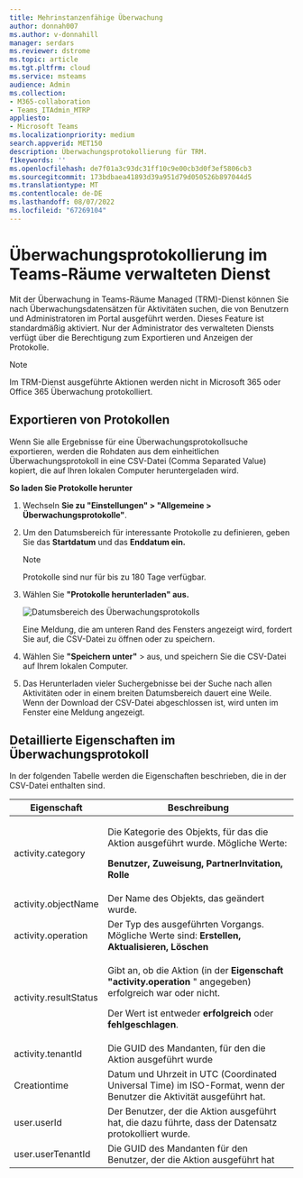 ```yaml
---
title: Mehrinstanzenfähige Überwachung
author: donnah007
ms.author: v-donnahill
manager: serdars
ms.reviewer: dstrome
ms.topic: article
ms.tgt.pltfrm: cloud
ms.service: msteams
audience: Admin
ms.collection:
- M365-collaboration
- Teams_ITAdmin_MTRP
appliesto:
- Microsoft Teams
ms.localizationpriority: medium
search.appverid: MET150
description: Überwachungsprotokollierung für TRM.
f1keywords: ''
ms.openlocfilehash: de7f01a3c93dc31ff10c9e00cb3d0f3ef5806cb3
ms.sourcegitcommit: 173bdbaea41893d39a951d79d050526b897044d5
ms.translationtype: MT
ms.contentlocale: de-DE
ms.lasthandoff: 08/07/2022
ms.locfileid: "67269104"
---
```

# <a name="audit-logging-in-the-teams-rooms-managed-service"></a>Überwachungsprotokollierung im Teams-Räume verwalteten Dienst

Mit der Überwachung in Teams-Räume Managed (TRM)-Dienst können Sie nach Überwachungsdatensätzen für Aktivitäten suchen, die von Benutzern und Administratoren im Portal ausgeführt werden. Dieses Feature ist standardmäßig aktiviert. Nur der Administrator des verwalteten Diensts verfügt über die Berechtigung zum Exportieren und Anzeigen der Protokolle.

> [!NOTE]
> Im TRM-Dienst ausgeführte Aktionen werden nicht in Microsoft 365 oder Office 365 Überwachung protokolliert. 

## <a name="exporting-logs"></a>Exportieren von Protokollen

Wenn Sie alle Ergebnisse für eine Überwachungsprotokollsuche exportieren, werden die Rohdaten aus dem einheitlichen Überwachungsprotokoll in eine CSV-Datei (Comma Separated Value) kopiert, die auf Ihren lokalen Computer heruntergeladen wird. 

**So laden Sie Protokolle herunter** 

1. Wechseln **Sie zu "Einstellungen" > "Allgemeine > Überwachungsprotokolle"**.
1. Um den Datumsbereich für interessante Protokolle zu definieren, geben Sie das **Startdatum** und das **Enddatum ein.**

   > [!NOTE]
   > Protokolle sind nur für bis zu 180 Tage verfügbar.

1. Wählen Sie **"Protokolle herunterladen" aus.**

   ![Datumsbereich des Überwachungsprotokolls](../media/multi-tenant-auditing.png)

   Eine Meldung, die am unteren Rand des Fensters angezeigt wird, fordert Sie auf, die CSV-Datei zu öffnen oder zu speichern. 

1. Wählen Sie **"Speichern unter"** >  aus, und speichern Sie die CSV-Datei auf Ihrem lokalen Computer. 

1. Das Herunterladen vieler Suchergebnisse bei der Suche nach allen Aktivitäten oder in einem breiten Datumsbereich dauert eine Weile. Wenn der Download der CSV-Datei abgeschlossen ist, wird unten im Fenster eine Meldung angezeigt.

## <a name="detailed-properties-in-the-audit-log"></a>Detaillierte Eigenschaften im Überwachungsprotokoll

In der folgenden Tabelle werden die Eigenschaften beschrieben, die in der CSV-Datei enthalten sind.

|Eigenschaft|Beschreibung|
| - | - |
|activity.category|<p>Die Kategorie des Objekts, für das die Aktion ausgeführt wurde. Mögliche Werte:</p><p>**Benutzer, Zuweisung, PartnerInvitation, Rolle**</p>|
|activity.objectName|Der Name des Objekts, das geändert wurde.|
|activity.operation|Der Typ des ausgeführten Vorgangs. Mögliche Werte sind: **Erstellen, Aktualisieren, Löschen** |
|activity.resultStatus|<p>Gibt an, ob die Aktion (in der **Eigenschaft "activity.operation** " angegeben) erfolgreich war oder nicht.</p><p>Der Wert ist entweder **erfolgreich** oder **fehlgeschlagen**.</p>|
|activity.tenantId|Die GUID des Mandanten, für den die Aktion ausgeführt wurde|
|Creationtime|Datum und Uhrzeit in UTC (Coordinated Universal Time) im ISO-Format, wenn der Benutzer die Aktivität ausgeführt hat.|
|user.userId|Der Benutzer, der die Aktion ausgeführt hat, die dazu führte, dass der Datensatz protokolliert wurde.|
|user.userTenantId|Die GUID des Mandanten für den Benutzer, der die Aktion ausgeführt hat|


